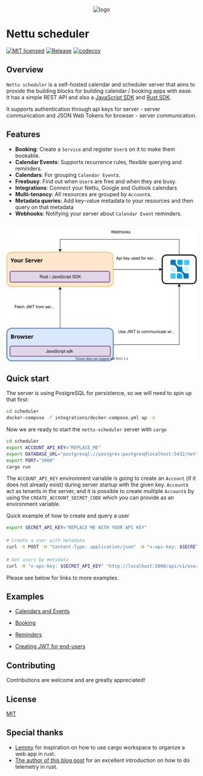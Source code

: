 <div align="center">
<img width="400" src="docs/logo.png" alt="logo">
</div>

# Nettu scheduler

[![MIT licensed](https://img.shields.io/badge/License-MIT-blue.svg)](LICENSE)
[![Release](https://github.com/fmeringdal/nettu-scheduler/actions/workflows/release.yml/badge.svg)](https://github.com/fmeringdal/nettu-scheduler/actions/workflows/release.yml)
[![codecov](https://codecov.io/gh/fmeringdal/nettu-scheduler/branch/master/graph/badge.svg?token=l5z2mzzdHu)](https://codecov.io/gh/fmeringdal/nettu-scheduler)

## Overview

`Nettu scheduler` is a self-hosted calendar and scheduler server that aims to provide the building blocks for building calendar / booking apps with ease. It has a simple REST API and also a [JavaScript SDK](https://www.npmjs.com/package/@nettu/sdk-scheduler) and [Rust SDK](https://crates.io/crates/nettu_scheduler_sdk).

It supports authentication through api keys for server - server communication and JSON Web Tokens for browser - server communication.

## Features

- **Booking**: Create a `Service` and register `User`s on it to make them bookable.
- **Calendar Events**: Supports recurrence rules, flexible querying and reminders.
- **Calendars**: For grouping `Calendar Event`s.
- **Freebusy**: Find out when `User`s are free and when they are busy.
- **Integrations**: Connect your Nettu, Google and Outlook calendars
- **Multi-tenancy**: All resources are grouped by `Account`s.
- **Metadata queries**: Add key-value metadata to your resources and then query on that metadata
- **Webhooks**: Notifying your server about `Calendar Event` reminders.

<br/>

<div align="center">
<img src="docs/flow.svg" alt="Application flow">
</div>

## Quick start

The server is using PostgreSQL for persistence, so we will need to spin up that first:

```bash
cd scheduler
docker-compose -f integrations/docker-compose.yml up -d
```

Now we are ready to start the `nettu-scheduler` server with `cargo`

```bash
cd scheduler
export ACCOUNT_API_KEY="REPLACE_ME"
export DATABASE_URL="postgresql://postgres:postgres@localhost:5432/nettuscheduler"
export PORT="3000"
cargo run
```

The `ACCOUNT_API_KEY` environment variable is going to create an `Account` (if it does not already exist) during
server startup with the given key. `Account`s act as tenants in the server, and it is possible to create multiple `Account`s by using the `CREATE_ACCOUNT_SECRET_CODE` which you can provide as an environment variable.

Quick example of how to create and query a user

```bash
export SECRET_API_KEY="REPLACE ME WITH YOUR API KEY"

# Create a user with metadata
curl -X POST -H "Content-Type: application/json" -H "x-api-key: $SECRET_API_KEY" -d '{"metadata": { "groupId": "123" }}' http://localhost:5000/api/v1/user

# Get users by metadata
curl -H "x-api-key: $SECRET_API_KEY" "http://localhost:5000/api/v1/user/meta?key=groupId&value=123"
```

Please see below for links to more examples.

## Examples

- [Calendars and Events](examples/calendar-events.md)

- [Booking](examples/booking.md)

- [Reminders](examples/reminders.md)

- [Creating JWT for end-users](examples/jwt.md)

## Contributing

Contributions are welcome and are greatly appreciated!

## License

[MIT](LICENSE)

## Special thanks

- [Lemmy](https://github.com/LemmyNet/lemmy) for inspiration on how to use cargo workspace to organize a web app in rust.
- [The author of this blog post](https://www.lpalmieri.com/posts/2020-09-27-zero-to-production-4-are-we-observable-yet/) for an excellent introduction on how to do telemetry in rust.
